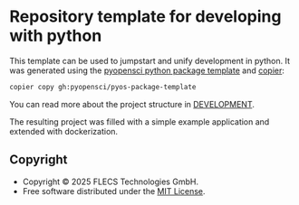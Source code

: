 # Repository template for developing with python

This template can be used to jumpstart and unify development in python. It was generated
using
the [pyopensci python package template](https://github.com/pyOpenSci/pyos-package-template)
and [copier](https://github.com/copier-org/copier):

```bash
copier copy gh:pyopensci/pyos-package-template
```

You can read more about the project structure in [DEVELOPMENT](./DEVELOPMENT.md).

The resulting project was filled with a simple example application and extended with
dockerization.

## Copyright

- Copyright © 2025 FLECS Technologies GmbH.
- Free software distributed under the [MIT License](./LICENSE).
